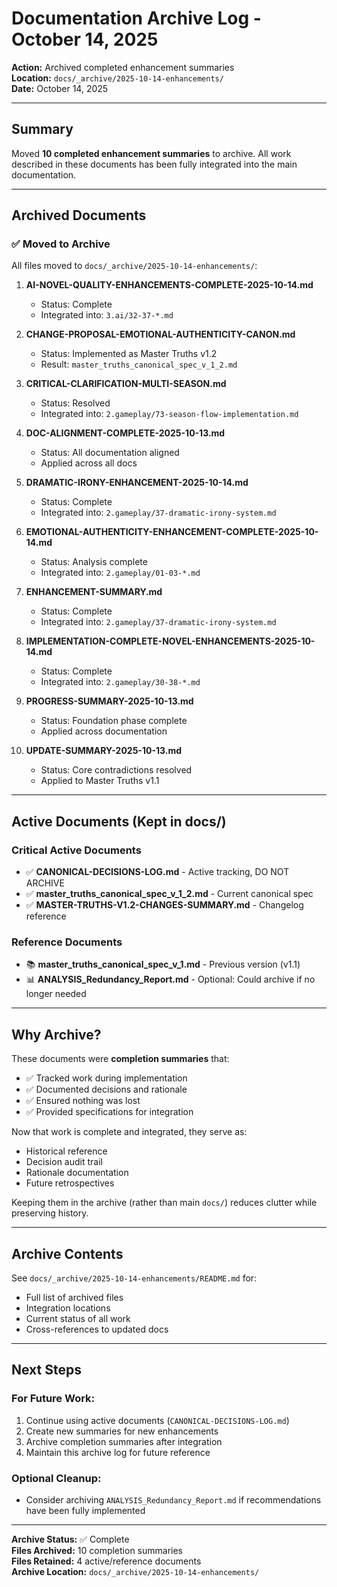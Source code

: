 # Documentation Archive Log - October 14, 2025

**Action:** Archived completed enhancement summaries  
**Location:** `docs/_archive/2025-10-14-enhancements/`  
**Date:** October 14, 2025

---

## Summary

Moved **10 completed enhancement summaries** to archive. All work described in these documents has been fully integrated into the main documentation.

---

## Archived Documents

### ✅ Moved to Archive

All files moved to `docs/_archive/2025-10-14-enhancements/`:

1. **AI-NOVEL-QUALITY-ENHANCEMENTS-COMPLETE-2025-10-14.md**
   - Status: Complete
   - Integrated into: `3.ai/32-37-*.md`

2. **CHANGE-PROPOSAL-EMOTIONAL-AUTHENTICITY-CANON.md**
   - Status: Implemented as Master Truths v1.2
   - Result: `master_truths_canonical_spec_v_1_2.md`

3. **CRITICAL-CLARIFICATION-MULTI-SEASON.md**
   - Status: Resolved
   - Integrated into: `2.gameplay/73-season-flow-implementation.md`

4. **DOC-ALIGNMENT-COMPLETE-2025-10-13.md**
   - Status: All documentation aligned
   - Applied across all docs

5. **DRAMATIC-IRONY-ENHANCEMENT-2025-10-14.md**
   - Status: Complete
   - Integrated into: `2.gameplay/37-dramatic-irony-system.md`

6. **EMOTIONAL-AUTHENTICITY-ENHANCEMENT-COMPLETE-2025-10-14.md**
   - Status: Analysis complete
   - Integrated into: `2.gameplay/01-03-*.md`

7. **ENHANCEMENT-SUMMARY.md**
   - Status: Complete
   - Integrated into: `2.gameplay/37-dramatic-irony-system.md`

8. **IMPLEMENTATION-COMPLETE-NOVEL-ENHANCEMENTS-2025-10-14.md**
   - Status: Complete
   - Integrated into: `2.gameplay/30-38-*.md`

9. **PROGRESS-SUMMARY-2025-10-13.md**
   - Status: Foundation phase complete
   - Applied across documentation

10. **UPDATE-SUMMARY-2025-10-13.md**
    - Status: Core contradictions resolved
    - Applied to Master Truths v1.1

---

## Active Documents (Kept in docs/)

### Critical Active Documents
- ✅ **CANONICAL-DECISIONS-LOG.md** - Active tracking, DO NOT ARCHIVE
- ✅ **master_truths_canonical_spec_v_1_2.md** - Current canonical spec
- ✅ **MASTER-TRUTHS-V1.2-CHANGES-SUMMARY.md** - Changelog reference

### Reference Documents
- 📚 **master_truths_canonical_spec_v_1.md** - Previous version (v1.1)
- 📊 **ANALYSIS_Redundancy_Report.md** - Optional: Could archive if no longer needed

---

## Why Archive?

These documents were **completion summaries** that:
- ✅ Tracked work during implementation
- ✅ Documented decisions and rationale
- ✅ Ensured nothing was lost
- ✅ Provided specifications for integration

Now that work is complete and integrated, they serve as:
- Historical reference
- Decision audit trail
- Rationale documentation
- Future retrospectives

Keeping them in the archive (rather than main `docs/`) reduces clutter while preserving history.

---

## Archive Contents

See `docs/_archive/2025-10-14-enhancements/README.md` for:
- Full list of archived files
- Integration locations
- Current status of all work
- Cross-references to updated docs

---

## Next Steps

### For Future Work:
1. Continue using active documents (`CANONICAL-DECISIONS-LOG.md`)
2. Create new summaries for new enhancements
3. Archive completion summaries after integration
4. Maintain this archive log for future reference

### Optional Cleanup:
- Consider archiving `ANALYSIS_Redundancy_Report.md` if recommendations have been fully implemented

---

**Archive Status:** ✅ Complete  
**Files Archived:** 10 completion summaries  
**Files Retained:** 4 active/reference documents  
**Archive Location:** `docs/_archive/2025-10-14-enhancements/`

